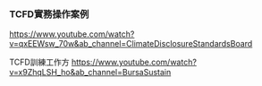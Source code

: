 ### TCFD實務操作案例
https://www.youtube.com/watch?v=qxEEWsw_70w&ab_channel=ClimateDisclosureStandardsBoard

TCFD訓練工作方
https://www.youtube.com/watch?v=x9ZhqLSH_ho&ab_channel=BursaSustain
